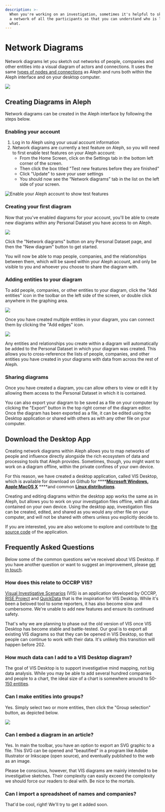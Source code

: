 ```yaml
---
description: >-
  When you're working on an investigation, sometimes it's helpful to sketch out
  a network of all the participants so that you can understand who is linked to
  what.
---
```


# Network Diagrams

Network diagrams let you sketch out networks of people, companies and other entities into a visual diagram of actors and connections. It uses the same [types of nodes and connections](../developers/followthemoney.md) as Aleph and runs both within the Aleph interface and on your desktop computer.

![](../.gitbook/assets/screenshot-2019-08-29-at-11.09.30.png)

## Creating Diagrams in Aleph

Network diagrams can be created in the Aleph interface by following the steps below.

### Enabling your account

1. Log in to Aleph using your usual account information
2. Network diagrams are currently a test feature on Aleph, so you will need to first enable test features on your Aleph account:
   * From the Home Screen, click on the Settings tab in the bottom left corner of the screen.
   * Then click the box titled "Test new features before they are finished"
   * Click "Update" to save your user settings
   * You should now see the “Network diagrams” tab in the list on the left side of your screen. 

![Enable your Aleph account to show test features](../.gitbook/assets/screen-shot-2020-03-16-at-14.14.00.png)

### Creating your first diagram

Now that you've enabled diagrams for your account, you'll be able to create new diagrams within any Personal Dataset you have access to on Aleph. 

![](../.gitbook/assets/screen-shot-2020-03-16-at-14.29.26.png)

Click the "Network diagrams" button on any Personal Dataset page, and then the "New diagram" button to get started.

You will now be able to map people, companies, and the relationships between them, which will be saved within your Aleph account, and only be visible to you and whoever you choose to share the diagram with.

### Adding entities to your diagram

To add people, companies, or other entities to your diagram, click the "Add entities" icon in the toolbar on the left side of the screen, or double click anywhere in the graphing area.

![](../.gitbook/assets/screen-shot-2020-03-16-at-14.55.13.png)

Once you have created multiple entities in your diagram, you can connect them by clicking the "Add edges" icon.

![](../.gitbook/assets/screen-shot-2020-03-16-at-14.58.28.png)

Any entities and relationships you create within a diagram will automatically be added to the Personal Dataset in which your diagram was created.  This allows you to cross-reference the lists of people, companies, and other entities you have created in your diagrams with data from across the rest of Aleph.

### Sharing diagrams

Once you have created a diagram, you can allow others to view or edit it by allowing them access to the Personal Dataset in which it is contained.

You can also export your diagram to be saved as a file on your computer by clicking the "Export" button in the top right corner of the diagram editor. Once the diagram has been exported as a file, it can be edited using the Desktop application or shared with others as with any other file on your computer.

## Download the Desktop App

Creating network diagrams within Aleph allows you to map networks of people and influence directly alongside the rich ecosystem of data and processing tools that Aleph provides.  Sometimes, though, you might want to work on a diagram offline, within the private confines of your own device.

For this reason, we have created a desktop application, called VIS Desktop, which is available for download on Github for ****[**Microsoft Windows**](https://github.com/alephdata/visdesktop/releases/latest/download/VIS-Desktop.exe)**,** [**Apple MacOS X**](https://github.com/alephdata/visdesktop/releases/latest/download/VIS-Desktop.dmg) ****and common [**Linux distributions**](https://github.com/alephdata/visdesktop/releases/latest/download/VIS.Desktop.deb).

Creating and editing diagrams within the desktop app works the same as  in Aleph, but allows you to work on your investigation files offline, with all data contained on your own device. Using the desktop app, investigation files can be created, edited, and shared as you would any other file on your computer, and will not be shared with others unless you explicitly decide to.

If you are interested, you are also welcome to explore and contribute to [the source code](https://github.com/alephdata/visdesktop) of the application. 

## Frequently Asked Questions

Below some of the common questions we've received about VIS Desktop. If you have another question or want to suggest an improvement, please [get in touch](../get-in-touch.md).

### How does this relate to OCCRP VIS?

[Visual Investigative Scenarios](https://vis.occrp.org/) \(VIS\) is an application developed by OCCRP, [RISE Project](https://www.riseproject.ro/) and [QuickData](http://www.quickdata.ro/) that is the inspiration for VIS Desktop. While it's been a beloved tool to some reporters, it has also become slow and cumbersome. We're unable to add new features and ensure its continued safety.

That's why we are planning to phase out the old version of VIS once VIS Desktop has become stable and battle-tested. Our goal is to export all existing VIS diagrams so that they can be opened in VIS Desktop, so that people can continue to work with their data. It's unlikely this transition will happen before 202.

### How much data can I add to a VIS Desktop diagram?

The goal of VIS Desktop is to support investigative mind mapping, not big data analysis. While you may be able to add several hundred companies and people to a chart, the ideal size of a chart is somewhere around to 50-[150 entities](https://en.wikipedia.org/wiki/Dunbar%27s_number).

### Can I make entities into groups?

Yes. Simply select two or more entities, then click the "Group selection" button, as depicted below.

![](../.gitbook/assets/screen-shot-2020-03-17-at-09.33.12.png)

### Can I embed a diagram in an article?

Yes. In main the toolbar, you have an option to export an SVG graphic to a file. This SVG can be opened and "beautified" in a program like Adobe Illustrator or Inkscape \(open source\), and eventually published to the web as an image.

Please be conscious, however, that VIS diagrams are mainly intended to be investigative sketches. Their complexity can easily exceed the complexity we should force our readers to deal with. Be nice to the mortals.

### Can I import a spreadsheet of names and companies?

That'd be cool, right! We'll try to get it added soon.



